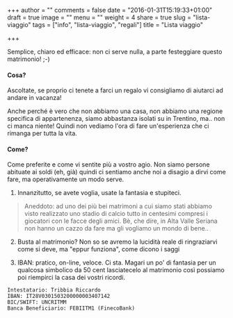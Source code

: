 +++
author = ""
comments = false
date = "2016-01-31T15:19:33+01:00"
draft = true
image = ""
menu = ""
weight = 4
share = true
slug = "lista-viaggio"
tags = ["info", "lista-viaggio", "regali"]
title = "Lista viaggio"

+++

Semplice, chiaro ed efficace: non ci serve nulla, a parte festeggiare questo matrimonio! ;-) 

#### Cosa?

Ascoltate, se proprio ci tenete a farci un regalo vi consigliamo di aiutarci ad andare in vacanza! 

Anche perché è vero che non abbiamo una casa, non abbiamo una regione specifica di appartenenza, siamo abbastanza isolati su in Trentino, ma.. non ci manca niente! Quindi non vediamo l'ora di fare un'esperienza che ci rimanga per tutta la vita. 

#### Come?

Come preferite e come vi sentite più a vostro agio. Non siamo persone abituate ai soldi (eh, già) quindi ci sentiamo anche noi a disagio a dirvi come fare, ma operativamente un modo serve. 

1. Innanzitutto, se avete voglia, usate la fantasia e stupiteci.

> Aneddoto: ad uno dei più bei matrimoni a cui siamo stati abbiamo visto realizzato uno stadio di calcio tutto in centesimi compresi i giocatori con le facce degli amici. Bè, che dire, in Alta Valle Seriana non hanno un cazzo da fare ma gli vogliamo un mondo di bene.. 

2. Busta al matrimonio? Non so se avremo la lucidità reale di ringraziarvi come si deve, ma "eppur funziona", come dicono i saggi

3. IBAN: pratico, on-line, veloce. Ci sta. Magari un po' di fantasia per un qualcosa simbolico da 50 cent lasciatecelo al matrimonio così possiamo poi riempirci la casa dei vostri ricordi. 

```
Intestatario: Tribbia Riccardo
IBAN: IT28V0301503200000003407142 
BIC/SWIFT: UNCRITMM 
Banca Beneficiario: FEBIITM1 (FinecoBank) 
```